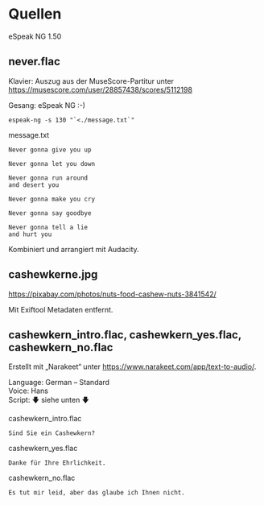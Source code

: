 # Quellen

eSpeak NG 1.50

## never.flac

Klavier: Auszug aus der MuseScore-Partitur unter https://musescore.com/user/28857438/scores/5112198

Gesang: eSpeak NG :-)

```
espeak-ng -s 130 "`<./message.txt`"
```

message.txt

```
Never gonna give you up

Never gonna let you down

Never gonna run around
and desert you

Never gonna make you cry

Never gonna say goodbye

Never gonna tell a lie
and hurt you
```

Kombiniert und arrangiert mit Audacity.

## cashewkerne.jpg

https://pixabay.com/photos/nuts-food-cashew-nuts-3841542/

Mit Exiftool Metadaten entfernt.

## cashewkern_intro.flac, cashewkern_yes.flac, cashewkern_no.flac

Erstellt mit „Narakeet“ unter https://www.narakeet.com/app/text-to-audio/.

Language: German – Standard  
Voice: Hans  
Script: 🡇 siehe unten 🡇

cashewkern_intro.flac

```
Sind Sie ein Cashewkern?
```

cashewkern_yes.flac

```
Danke für Ihre Ehrlichkeit.
```

cashewkern_no.flac

```
Es tut mir leid, aber das glaube ich Ihnen nicht.
```
